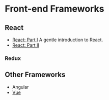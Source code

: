 # Front-end Frameworks

## React

- [React: Part I](/handbook/curriculum/front-end/react-i) A gentle introduction to React.
- [React: Part II](/handbook/curriculum/front-end/react-ii)

### Redux

## Other Frameworks

- Angular
- [Vue](/handbook/curriculum/front-end/vue)
